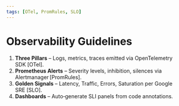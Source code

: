 ```yaml
---
tags: [OTel, PromRules, SLO]
---
```

# Observability Guidelines

1. **Three Pillars** – Logs, metrics, traces emitted via OpenTelemetry SDK [OTel].
2. **Prometheus Alerts** – Severity levels, inhibition, silences via Alertmanager [PromRules].
3. **Golden Signals** – Latency, Traffic, Errors, Saturation per Google SRE [SLO].
4. **Dashboards** – Auto‑generate SLI panels from code annotations.
